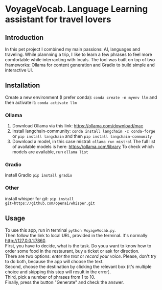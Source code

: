 # VoyageVocab. Language Learning assistant for travel lovers

## Introduction
In this pet project I combined my main passions: AI, languages and traveling. 
While plannning a trip, I like to learn a few phrases to feel more comfortable while interracting with locals. 
The tool was built on top of two frameworks: Ollama for content generation and Gradio to build simple and interactive UI.  

## Installation
Create a new environment (I prefer conda): 
    `conda create -n myenv llm` 
    and then activate it: `conda activate llm`

### Ollama
1. Download Ollama via this link: https://ollama.com/download/mac
2. Install langchain-community: 
    `conda install langchain -c conda-forge` or `pip install langchain`
    and then 
    `pip install langchain-community`
3. Download a model, in this case mistral: `ollama run mistral`
The full list of available models is here: https://ollama.com/library
To check which models are available, run `ollama list`
### Gradio 
install Gradio
`pip install gradio`

### Other
install whisper for git:
`pip install git+https://github.com/openai/whisper.git`

## Usage
To use this app, run in terminal `python VoyageVocab.py`.      
Then follow the link to local URL, provided in the terminal. It's normally http://127.0.0.1:7860.  
First, you have to decide, what is the task. Do youu want to know how to order some food in the restaurant, buy a ticket or ask for direction.   
There are two options: *enter the text* or *record your voice*. Please, don't try to do both, because the app will choose the text.   
Second, choose the destination by clicking the relevant box (it's multiple choice and skipping this step will result in the error).   
Third, pick a number of phrases from 1 to 10.  
Finally, press the button "Generate" and check the answer.   


